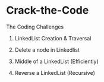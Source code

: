 # Crack-the-Code
The Coding Challenges

1) LinkedList Creation & Traversal

2) Delete a node in Linkedlist

3) Middle of a LinkedList (Efficiently)

4) Reverse a LinkedList (Recursive)
